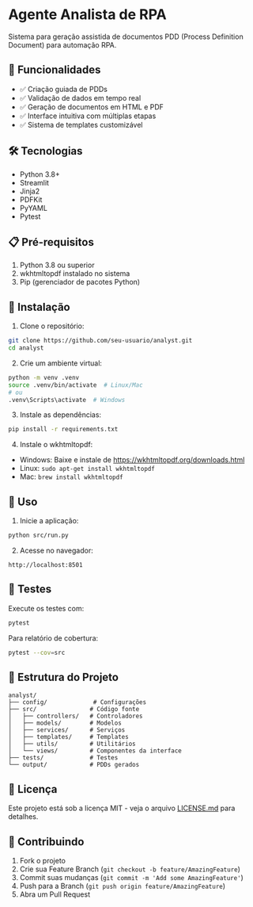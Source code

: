# Agente Analista de RPA

Sistema para geração assistida de documentos PDD (Process Definition Document) para automação RPA.

## 🚀 Funcionalidades

- ✅ Criação guiada de PDDs
- ✅ Validação de dados em tempo real
- ✅ Geração de documentos em HTML e PDF
- ✅ Interface intuitiva com múltiplas etapas
- ✅ Sistema de templates customizável

## 🛠️ Tecnologias

- Python 3.8+
- Streamlit
- Jinja2
- PDFKit
- PyYAML
- Pytest

## 📋 Pré-requisitos

1. Python 3.8 ou superior
2. wkhtmltopdf instalado no sistema
3. Pip (gerenciador de pacotes Python)

## 🔧 Instalação

1. Clone o repositório:
```bash
git clone https://github.com/seu-usuario/analyst.git
cd analyst
```

2. Crie um ambiente virtual:
```bash
python -m venv .venv
source .venv/bin/activate  # Linux/Mac
# ou
.venv\Scripts\activate  # Windows
```

3. Instale as dependências:
```bash
pip install -r requirements.txt
```

4. Instale o wkhtmltopdf:
- Windows: Baixe e instale de https://wkhtmltopdf.org/downloads.html
- Linux: `sudo apt-get install wkhtmltopdf`
- Mac: `brew install wkhtmltopdf`

## 🚀 Uso

1. Inicie a aplicação:
```bash
python src/run.py
```

2. Acesse no navegador:
```
http://localhost:8501
```

## 🧪 Testes

Execute os testes com:
```bash
pytest
```

Para relatório de cobertura:
```bash
pytest --cov=src
```

## 📁 Estrutura do Projeto

```
analyst/
├── config/             # Configurações
├── src/               # Código fonte
│   ├── controllers/   # Controladores
│   ├── models/        # Modelos
│   ├── services/      # Serviços
│   ├── templates/     # Templates
│   ├── utils/         # Utilitários
│   └── views/         # Componentes da interface
├── tests/             # Testes
└── output/            # PDDs gerados
```

## 📄 Licença

Este projeto está sob a licença MIT - veja o arquivo [LICENSE.md](LICENSE.md) para detalhes.

## 🤝 Contribuindo

1. Fork o projeto
2. Crie sua Feature Branch (`git checkout -b feature/AmazingFeature`)
3. Commit suas mudanças (`git commit -m 'Add some AmazingFeature'`)
4. Push para a Branch (`git push origin feature/AmazingFeature`)
5. Abra um Pull Request
